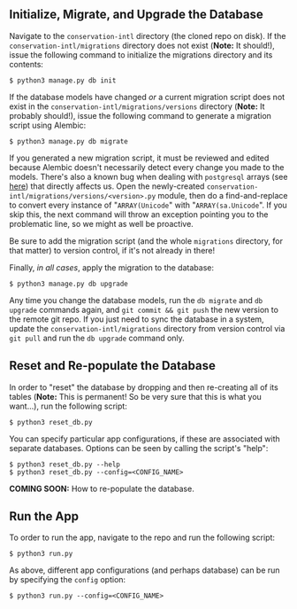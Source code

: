 ## Initialize, Migrate, and Upgrade the Database

Navigate to the `conservation-intl` directory (the cloned repo on disk). If the `conservation-intl/migrations` directory does not exist (**Note:** It should!), issue the following command to initialize the migrations directory and its contents:

```
$ python3 manage.py db init
```

If the database models have changed _or_ a current migration script does not exist in the `conservation-intl/migrations/versions` directory (**Note:** It probably should!), issue the following command to generate a migration script using Alembic:

```
$ python3 manage.py db migrate
```

If you generated a new migration script, it must be reviewed and edited because Alembic doesn't necessarily detect every change you made to the models. There's also a known bug when dealing with `postgresql` arrays (see [here](https://bitbucket.org/zzzeek/alembic/issues/85/using-postgresqlarray-unicode-breaks)) that directly affects us. Open the newly-created `conservation-intl/migrations/versions/<version>.py` module, then do a find-and-replace to convert every instance of "`ARRAY(Unicode`" with "`ARRAY(sa.Unicode`". If you skip this, the next command will throw an exception pointing you to the problematic line, so we might as well be proactive.

Be sure to add the migration script (and the whole `migrations` directory, for that matter) to version control, if it's not already in there!

Finally, _in all cases_, apply the migration to the database:

```
$ python3 manage.py db upgrade
```

Any time you change the database models, run the `db migrate` and `db upgrade` commands again, and `git commit && git push` the new version to the remote git repo. If you just need to sync the database in a system, update the `conservation-intl/migrations` directory from version control via `git pull` and run the `db upgrade` command only.


## Reset and Re-populate the Database

In order to "reset" the database by dropping and then re-creating all of its tables (**Note:** This is permanent! So be very sure that this is what you want...), run the following script:

```
$ python3 reset_db.py
```

You can specify particular app configurations, if these are associated with separate databases. Options can be seen by calling the script's "help":

```
$ python3 reset_db.py --help
$ python3 reset_db.py --config=<CONFIG_NAME>
```

**COMING SOON:** How to re-populate the database.


## Run the App

To order to run the app, navigate to the repo and run the following script:

```
$ python3 run.py
```

As above, different app configurations (and perhaps database) can be run by specifying the `config` option:

```
$ python3 run.py --config=<CONFIG_NAME>
```
